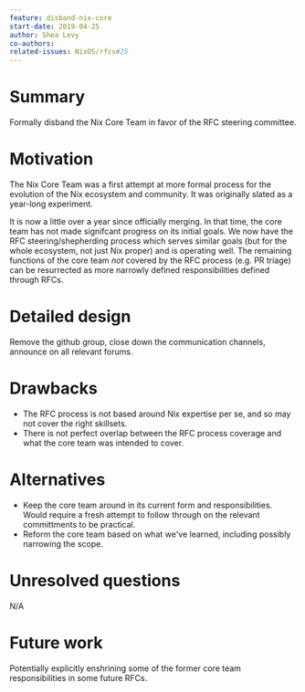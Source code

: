 ```yaml
---
feature: disband-nix-core
start-date: 2019-04-25
author: Shea Levy
co-authors:
related-issues: NixOS/rfcs#25
---
```


# Summary
[summary]: #summary

Formally disband the Nix Core Team in favor of the RFC steering
committee.

# Motivation
[motivation]: #motivation

The Nix Core Team was a first attempt at more formal process for the
evolution of the Nix ecosystem and community. It was originally slated
as a year-long experiment.

It is now a little over a year since officially merging. In that time,
the core team has not made signifcant progress on its initial goals.
We now have the RFC steering/shepherding process which serves similar
goals (but for the whole ecosystem, not just Nix proper) and is
operating well. The remaining functions of the core team *not* covered
by the RFC process (e.g. PR triage) can be resurrected as more
narrowly defined responsibilities defined through RFCs.

# Detailed design
[design]: #detailed-design

Remove the github group, close down the communication channels,
announce on all relevant forums.

# Drawbacks
[drawbacks]: #drawbacks

* The RFC process is not based around Nix expertise per se, and so may
  not cover the right skillsets.
* There is not perfect overlap between the RFC process coverage and
  what the core team was intended to cover.

# Alternatives
[alternatives]: #alternatives

* Keep the core team around in its current form and responsibilities.
  Would require a fresh attempt to follow through on the relevant
  committments to be practical.
* Reform the core team based on what we've learned, including possibly
  narrowing the scope.

# Unresolved questions
[unresolved]: #unresolved-questions

N/A

# Future work
[future]: #future-work

Potentially explicitly enshrining some of the former core team
responsibilities in some future RFCs.
